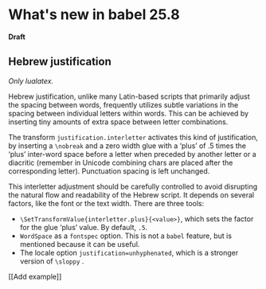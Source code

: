 # What's new in babel 25.8

**Draft**

## Hebrew justification

*Only lualatex.*

Hebrew justification, unlike many Latin-based scripts that primarily
adjust the spacing between words, frequently utilizes subtle variations in
the spacing between individual letters within words. This can be achieved
by inserting tiny amounts of extra space between letter combinations.

The transform `justification.interletter` activates this kind of
justification, by inserting a `\nobreak` and a zero width glue with a
‘plus’ of .5 times the ‘plus’ inter-word space before a letter when
preceded by another letter or a diacritic (remember in Unicode
combining chars are placed after the corresponding letter). Punctuation
spacing is left unchanged.

This interletter adjustment should be carefully controlled to avoid
disrupting the natural flow and readability of the Hebrew script. It
depends on several factors, like the font or the text width. There
are three tools:
* `\SetTransformValue{interletter.plus}{<value>}`, which sets the factor
  for the glue ‘plus’ value. By default, `.5`.
* `WordSpace` as a `fontspec` option. This is not a `babel` feature,
  but is mentioned because it can be useful.
* The locale option `justification=unhyphenated`, which is a stronger
  version of `\sloppy` .
  
[[Add example]]



